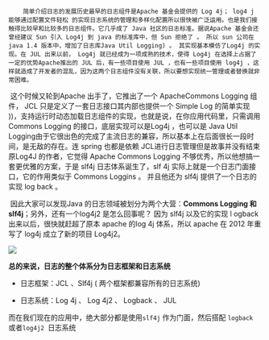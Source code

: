 		简单介绍日志的发展历史最早的日志组件是Apache 基金会提供的 Log 4j； log4 j 能够通过配置文件轻松 的实现日志系统的管理和多样化配置所以很快被广泛运用。也是我们接触得比较早和比较多的日志组件。它几乎成了 Java 社区的日志标准。据说Apache 基金会还曾经建议 Sun 引入 Log4j 到 java 的标准库中，但 Sun 拒绝了 。 所以 sun 公司在 java 1.4 版本中，增加了日志库Java Util Logging) 。 其实现基本模仿了Log4j 的实现。在 JUL 出来以前， Log4j 就已经成为一项成熟的技术，使得 Log4j 在选择上占据了一定的优势Apache推出的 JUL 后，有一些项目使用 JUL ，也有一些项目使用 log4j ，这样就造成了开发者的混乱，因为这两个日志组件没有关联，所以要想实现统一管理或者替换就非常困难。

​		这个时候又轮到Apache 出手了，它推出了一个 ApacheCommons Logging 组件， JCL 只是定义了一套日志接口其内部也提供一个 Simple Log 的简单实现 ))，支持运行时动态加载日志组件的实现，也就是说，在你应用代码里，只需调用 Commons Logging 的接口，底层实现可以是Log4j ，也可以是 Java Util Logging由于它很出色的完成了主流日志的兼容，所以基本上在后面很长一段时间，是无敌的存在。连 spring 也都是依赖 JCL进行日志管理但是故事并没有结束原Log4J 的作者，它觉得 Apache Commons Logging 不够优秀，所以他想搞一套更优雅的方案，于是 slf4j 日志体系诞生了，slf 4j 实际上就是一个日志门面接口，它的作用类似于 Commons Loggins 。 并且他还为 slf4j 提供了一个日志的实现 log back 。

​			因此大家可以发现Java 的日志领域被划分为两个大营：**Commons Logging 和 slf4j**；另外，还有一个log4j2 是怎么回事呢？ 因为 slf4j 以及它的实现 l ogback 出来以后，很快就赶超了原本 apache 的log 4j 体系，所以 apache 在 2012 年重写了 log4j 成立了新的项目 Log4j2。

![](http://ww1.sinaimg.cn/large/b8a27c2fgy1g4r99dwpiyj20oq0eagmm.jpg)

**总的来说，日志的整个体系分为日志框架和日志系统**

- 日志框架：JCL 、Slf4j  ( 两个框架都兼容所有的日志系统)

- 日志系统：Log 4j 、 Log 4j2 、 Logback 、 JUL 
  

而在我们现在的应用中，绝大部分都是使用`slf4j` 作为门面，然后搭配 `logback `或者`log4j2 `日志系统